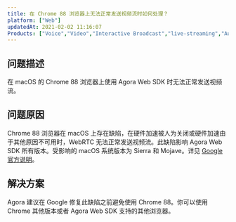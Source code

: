 ```yaml
---
title: 在 Chrome 88 浏览器上无法正常发送视频流时如何处理？
platform: ["Web"]
updatedAt: 2021-02-02 11:16:07
Products: ["Voice","Video","Interactive Broadcast","live-streaming","Audio Broadcast"]
---
```

## 问题描述

在 macOS 的 Chrome 88 浏览器上使用 Agora Web SDK 时无法正常发送视频流。

## 问题原因

Chrome 88 浏览器在 macOS 上存在缺陷，在硬件加速被人为关闭或硬件加速由于其他原因不可用时，WebRTC 无法正常发送视频流。此缺陷影响 Agora Web SDK 所有版本。受影响的 macOS 系统版本为 Sierra 和 Mojave。详见 [Google 官方说明](https://bugs.chromium.org/p/chromium/issues/detail?id=1168948)。

## 解决方案

Agora 建议在 Google 修复此缺陷之前避免使用 Chrome 88。你可以使用 Chrome 其他版本或者 Agora Web SDK 支持的其他浏览器。